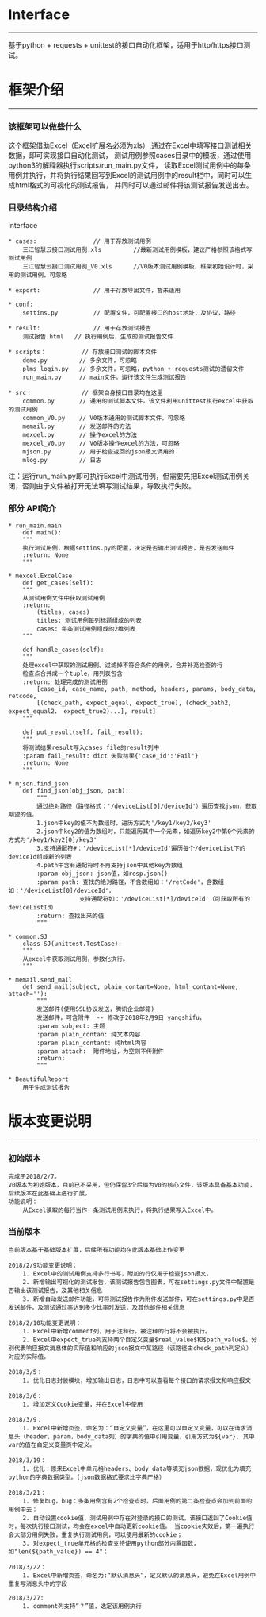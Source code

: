 # Interface
---
基于python + requests + unittest的接口自动化框架，适用于http/https接口测试。

# 框架介绍
---

### 该框架可以做些什么

这个框架借助Excel（Excel扩展名必须为xls）,通过在Excel中填写接口测试相关数据，即可实现接口自动化测试，
测试用例参照cases目录中的模板，通过使用python3的解释器执行scripts/run_main.py文件，
读取Excel测试用例中的每条用例并执行，并将执行结果回写到Excel的测试用例中的result栏中，同时可以生成html格式的可视化的测试报告，
并同时可以通过邮件将该测试报告发送出去。

### 目录结构介绍

interface

	* cases:				// 用于存放测试用例
		三江智慧云接口测试用例.xls			//最新测试用例模板，建议严格参照该格式写测试用例
		三江智慧云接口测试用例_V0.xls		//V0版本测试用例模板，框架初始设计时，采用的测试用例，可忽略
	
	* export:				// 用于存放导出文件，暂未适用
	
	* conf:
		settins.py			// 配置文件，可配置接口的host地址，及协议，路径
	
	* result:				// 用于存放测试报告
		测试报告.html	// 执行用例后，生成的测试报告文件
		
	* scripts：			// 存放接口测试的脚本文件
		demo.py			// 多余文件，可忽略
		plms_login.py	// 多余文件，可忽略，python + requests测试的遗留文件
		run_main.py		// main文件。运行该文件生成测试报告
		
	* src：				// 框架自身接口目录均在这里
		common.py		// 通用的测试脚本文件。该文件利用unittest执行excel中获取的测试用例
		common_V0.py	// V0版本通用的测试脚本文件，可忽略
		memail.py		// 发送邮件的方法
		mexcel.py		// 操作excel的方法
		mexcel_V0.py	// V0版本操作excel的方法，可忽略
		mjson.py		// 用于检查返回的json报文调用的
		mlog.py			// 日志
	
注：运行run_main.py即可执行Excel中测试用例，但需要先把Excel测试用例关闭，否则由于文件被打开无法填写测试结果，导致执行失败。
	
### 部分 API简介

	* run_main.main
		def main():
	    """
	    执行测试用例，根据settins.py的配置，决定是否输出测试报告，是否发送邮件
	    :return: None
	    """

	* mexcel.ExcelCase
		def get_cases(self):
		"""
		从测试用例文件中获取测试用例
		:return:
			(titles, cases)
			titles: 测试用例每列标题组成的列表
			cases: 每条测试用例组成的2维列表
		"""
	
		def handle_cases(self):
		"""
		处理excel中获取的测试用例。过滤掉不符合条件的用例，合并补充检查的行
		检查点合并成一个tuple，用列表包含
		:return: 处理完成的测试用例
			[case_id, case_name, path, method, headers, params, body_data, retcode,
			[(check_path, expect_equal, expect_true), (check_path2, expect_equal2， expect_true2)...], result]
		"""
			
		def put_result(self, fail_result):
		"""
		将测试结果result写入cases_file的result列中
		:param fail_result: dict 失败结果{'case_id':'Fail'}
		:return: None
		"""

	* mjson.find_json
	    def find_json(obj_json, path):
			"""
			通过绝对路径（路径格式：'/deviceList[0]/deviceId'）遍历查找json，获取期望的值。
			1.json中key的值不为数组时，遍历方式为'/key1/key2/key3'
			2.json中key2的值为数组时，只能遍历其中一个元素，如遍历key2中第0个元素的方式为'/key1/key2[0]/key3'
			3.支持通配符#：'/deviceList[*]/deviceId'遍历每个/deviceList下的deviceId组成新的列表
			4.path中含有通配符时不再支持json中其他key为数组
			:param obj_json: json值，如resp.json()
			:param path: 查找的绝对路径，不含数组如：'/retCode'，含数组如：'/deviceList[0]/deviceId'，
						支持通配符如：'/deviceList[*]/deviceId'（可获取所有的deviceListId）
			:return: 查找出来的值
			"""

	* common.SJ
		class SJ(unittest.TestCase):
	    """
	    从excel中获取测试用例，参数化执行。
	    """
	
	* memail.send_mail	
		def send_mail(subject, plain_contant=None, html_contant=None, attach=''):
			"""
			发送邮件(使用SSL协议发送，腾讯企业邮箱)
			发送邮件，可含附件  -- 修改于2018年2月9日 yangshifu，
			:param subject: 主题
			:param plain_contan: 纯文本内容
			:param plain_contant: 纯html内容
			:param attach:  附件地址，为空则不传附件
			:return:
			"""

	* BeautifulReport
		用于生成测试报告	
	
# 版本变更说明
---

### 初始版本
	完成于2018/2/7。
	V0版本为初始版本，目前已不采用，但仍保留3个后缀为V0的核心文件，该版本具备基本功能，后续版本在此基础上进行扩展。
	功能说明：
		从Excel读取的每行当作一条测试用例来执行，将执行结果写入Excel中。

### 当前版本
	
	当前版本基于基础版本扩展，后续所有功能均在此版本基础上作变更
	
	2018/2/9功能变更说明：
		1. Excel中的测试用例支持多行书写，附加的行仅用于检查json报文。
		2. 新增输出可视化的测试报告，该测试报告包含图表，可在settings.py文件中配置是否输出该测试报告，及其他相关信息
		3. 新增自动发送邮件功能，可将测试报告作为附件发送邮件，可在settings.py中是否发送邮件，及测试通过率达到多少比率时发送，及其他邮件相关信息
	
	2018/2/10功能变更说明：
		1. Excel中新增comment列，用于注释行，被注释的行将不会被执行。
		2. Excel中expect_true列支持两个自定义变量$real_value$和$path_value$。分别代表响应报文消息体的实际值和响应的json报文中某路径（该路径由check_path列定义）对应的实际值。

	2018/3/5：
		1. 优化日志封装模块，增加输出日志，日志中可以查看每个接口的请求报文和响应报文

	2018/3/6：
		1. 增加定义Cookie变量，并在Excel中使用

	2018/3/9：
		1. Excel中新增页签，命名为：“自定义变量”，在这里可以自定义变量，可以在请求消息头（header，param，body_data列）的字典的值中引用变量，引用方式为${var}, 其中var的值在自定义变量页中定义。
	
	2018/3/19：
		1. 优化：原来Excel中单元格headers、body_data等填充json数据，现优化为填充python的字典数据类型。(json数据格式要求比字典严格）	

	2018/3/21：
		1. 修复bug，bug：多条用例含有2个检查点时，后面用例的第二条检查点会加到前面的用例中去；
		2. 自动设置cookie值，测试用例中存在对登录的接口的测试，该接口返回了Cookie值时，每次执行接口测试，均会在excel中自动更新cookie值。 当cookie失效后，第一遍执行会大部分用例失败，重复执行测试用例，可以使用最新的cookie；
		3. 对expect_true单元格的检查支持使用python部分内置函数，如"len(${path_value}) == 4"；
	
	2018/3/22：
		1. Excel中新增页签，命名为:“默认消息头”，定义默认的消息头，避免在Excel用例中重复写消息头中的字段
	
	2018/3/27:
		1. comment列支持“？”值，选定该用例执行
		

	